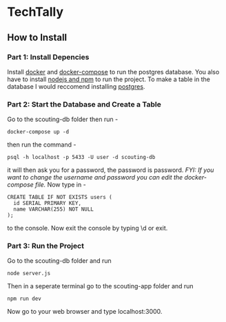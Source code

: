 # TechTally

## How to Install

### Part 1: Install Depencies

Install [docker](https://docs.docker.com/engine/install/) and [docker-compose](https://docs.docker.com/compose/install/) to run the postgres database.
You also have to install [nodejs and npm](https://docs.npmjs.com/downloading-and-installing-node-js-and-npm) to run the project.
To make a table in the database I would reccomend installing [postgres](https://www.postgresql.org/download/). 

### Part 2: Start the Database and Create a Table

Go to the scouting-db folder then run -
```
docker-compose up -d
```
then run the command -
```
psql -h localhost -p 5433 -U user -d scouting-db
```
it will then ask you for a password, the password is password.
*FYI: If you want to change the username and password you can edit the docker-compose file.*
Now type in -
```
CREATE TABLE IF NOT EXISTS users (
  id SERIAL PRIMARY KEY,
  name VARCHAR(255) NOT NULL
);
```
to the console. Now exit the console by typing \d or exit.

### Part 3: Run the Project

Go to the scouting-db folder and run 
```
node server.js
```
Then in a seperate terminal go to the scouting-app folder and run
```
npm run dev
```
Now go to your web browser and type localhost:3000.
